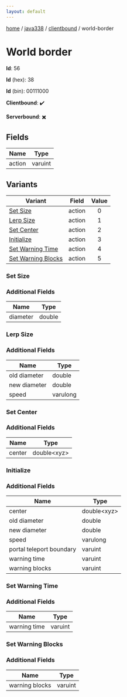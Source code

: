 ```yaml
---
layout: default
---
```


[home](/)  /  [java338](/protocol/java338)  /  [clientbound](/protocol/java338/clientbound)  /  world-border

# World border

**Id**: 56

**Id** (hex): 38

**Id** (bin): 00111000

**Clientbound**: ✔️

**Serverbound**: ✖️

## Fields

Name | Type
---|---
action | varuint

## Variants

Variant | Field | Value
---|---|:---:
[Set Size](#set_size) | action | 0
[Lerp Size](#lerp_size) | action | 1
[Set Center](#set_center) | action | 2
[Initialize](#initialize) | action | 3
[Set Warning Time](#set_warning_time) | action | 4
[Set Warning Blocks](#set_warning_blocks) | action | 5

### Set Size

### Additional Fields

Name | Type
---|---
diameter | double

### Lerp Size

### Additional Fields

Name | Type
---|---
old diameter | double
new diameter | double
speed | varulong

### Set Center

### Additional Fields

Name | Type
---|---
center | double&lt;xyz&gt;

### Initialize

### Additional Fields

Name | Type
---|---
center | double&lt;xyz&gt;
old diameter | double
new diameter | double
speed | varulong
portal teleport boundary | varuint
warning time | varuint
warning blocks | varuint

### Set Warning Time

### Additional Fields

Name | Type
---|---
warning time | varuint

### Set Warning Blocks

### Additional Fields

Name | Type
---|---
warning blocks | varuint


